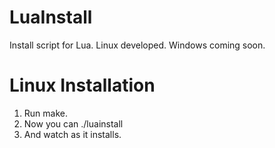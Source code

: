 # LuaInstall
Install script for Lua. Linux developed. Windows coming soon.

# Linux Installation

1) Run make.
2) Now you can ./luainstall
3) And watch as it installs.

